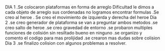 DIA 1 
.Se colocaron plataformas en forma de arreglo Dificultad le dimos a cada objeto de arreglo sus cordenadas no logramos encontrar formulas 
.Se creo al heroe .
Se creo el movimiento de izquierda y derecha del heroe
Dia 2
.se creo generador de plataforma se van a preguntar ambos metodos
.se creo salto de heroe
.se creo gravedad de entorno
.se probaron multiples funciones de colisión sin resiltado bueno en ninguno
.se organizo y comento el codigo para mas prolijidad
.se crearon mas dudas sobre colision
Dia 3
.se finalizo colision con algunos problemas a resolver.
